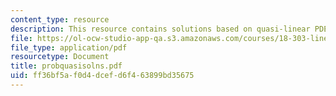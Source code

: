 ```yaml
---
content_type: resource
description: This resource contains solutions based on quasi-linear PDEs.
file: https://ol-ocw-studio-app-qa.s3.amazonaws.com/courses/18-303-linear-partial-differential-equations-fall-2006/ff36bf5af0d4dcefd6f463899bd35675_probquasisolns.pdf
file_type: application/pdf
resourcetype: Document
title: probquasisolns.pdf
uid: ff36bf5a-f0d4-dcef-d6f4-63899bd35675
---
```

